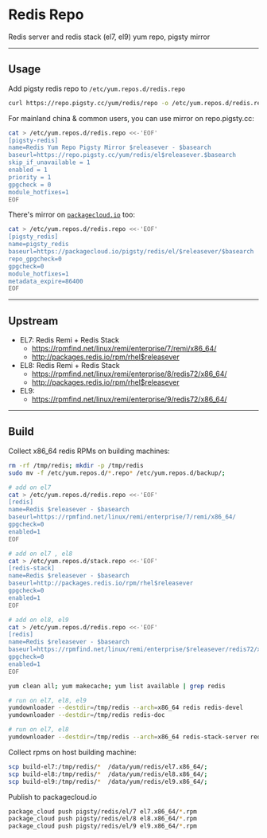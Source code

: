 # Redis Repo

Redis server and redis stack (el7, el9) yum repo, pigsty mirror


-------------------

## Usage

Add pigsty redis repo to `/etc/yum.repos.d/redis.repo`

```bash
curl https://repo.pigsty.cc/yum/redis/repo -o /etc/yum.repos.d/redis.repo
```

For mainland china & common users, you can use mirror on repo.pigsty.cc:

```bash
cat > /etc/yum.repos.d/redis.repo <<-'EOF'
[pigsty-redis]
name=Redis Yum Repo Pigsty Mirror $releasever - $basearch
baseurl=https://repo.pigsty.cc/yum/redis/el$releasever.$basearch
skip_if_unavailable = 1
enabled = 1
priority = 1
gpgcheck = 0
module_hotfixes=1
EOF
```

There's mirror on [`packagecloud.io`](https://packagecloud.io/pigsty/redis) too:

```bash
cat > /etc/yum.repos.d/redis.repo <<-'EOF'
[pigsty_redis]
name=pigsty_redis
baseurl=https://packagecloud.io/pigsty/redis/el/$releasever/$basearch
repo_gpgcheck=0
gpgcheck=0
module_hotfixes=1
metadata_expire=86400
EOF
```



-------------------

## Upstream

- EL7: Redis Remi + Redis Stack
  - https://rpmfind.net/linux/remi/enterprise/7/remi/x86_64/
  - http://packages.redis.io/rpm/rhel$releasever
- EL8: Redis Remi + Redis Stack
  - https://rpmfind.net/linux/remi/enterprise/8/redis72/x86_64/
  - http://packages.redis.io/rpm/rhel$releasever
- EL9:
  - https://rpmfind.net/linux/remi/enterprise/9/redis72/x86_64/


-------------------

## Build

Collect x86_64 redis RPMs on building machines:

```bash
rm -rf /tmp/redis; mkdir -p /tmp/redis
sudo mv -f /etc/yum.repos.d/*.repo* /etc/yum.repos.d/backup/;

# add on el7
cat > /etc/yum.repos.d/redis.repo <<-'EOF'
[redis]
name=Redis $releasever - $basearch
baseurl=https://rpmfind.net/linux/remi/enterprise/7/remi/x86_64/
gpgcheck=0
enabled=1
EOF

# add on el7 , el8
cat > /etc/yum.repos.d/stack.repo <<-'EOF'
[redis-stack]
name=Redis $releasever - $basearch
baseurl=http://packages.redis.io/rpm/rhel$releasever
gpgcheck=0
enabled=1
EOF

# add on el8, el9
cat > /etc/yum.repos.d/redis.repo <<-'EOF'
[redis]
name=Redis $releasever - $basearch
baseurl=https://rpmfind.net/linux/remi/enterprise/$releasever/redis72/x86_64/
gpgcheck=0
enabled=1
EOF

yum clean all; yum makecache; yum list available | grep redis

# run on el7, el8, el9
yumdownloader --destdir=/tmp/redis --arch=x86_64 redis redis-devel
yumdownloader --destdir=/tmp/redis redis-doc

# run on el7, el8
yumdownloader --destdir=/tmp/redis --arch=x86_64 redis-stack-server redis-tools
```

Collect rpms on host building machine:

```bash
scp build-el7:/tmp/redis/*  /data/yum/redis/el7.x86_64/;
scp build-el8:/tmp/redis/*  /data/yum/redis/el8.x86_64/;
scp build-el9:/tmp/redis/*  /data/yum/redis/el9.x86_64/;
```

Publish to packagecloud.io

```bash
package_cloud push pigsty/redis/el/7 el7.x86_64/*.rpm
package_cloud push pigsty/redis/el/8 el8.x86_64/*.rpm
package_cloud push pigsty/redis/el/9 el9.x86_64/*.rpm
```